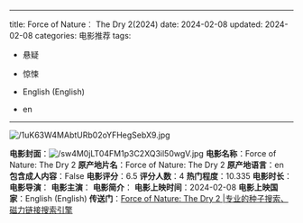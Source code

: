 
---
title: Force of Nature︰ The Dry 2(2024)
date: 2024-02-08
updated: 2024-02-08
categories: 电影推荐
tags:

- 悬疑
- 惊悚

- English (English)
- en
---

<img src="https://image.tmdb.org/t/p/original/1uK63W4MAbtURb02oYFHegSebX9.jpg" alt="/1uK63W4MAbtURb02oYFHegSebX9.jpg" title="/1uK63W4MAbtURb02oYFHegSebX9.jpg">

**电影封面**：<img src="https://image.tmdb.org/t/p/w200/sw4M0jLT04FM1p3C2XQ3il50wgV.jpg" alt="/sw4M0jLT04FM1p3C2XQ3il50wgV.jpg" title="/sw4M0jLT04FM1p3C2XQ3il50wgV.jpg">
**电影名称**：Force of Nature: The Dry 2
**原产地片名**：Force of Nature: The Dry 2
**原产地语言**：en
**包含成人内容**：False
**电影评分**：6.5
**评分人数**：4
**热门程度**：10.335
**电影时长**：
**电影导演**：
**电影主演**：
**电影简介**：
**电影上映时间**：2024-02-08
**电影上映国家**：English (English)
**传送门**：[Force of Nature: The Dry 2 |专业的种子搜索、磁力链接搜索引擎](https://movie.amd794.com:2083/?search=Force%20of%20Nature%3A%20The%20Dry%202&ordering=&mode=match_phrase&page_size=10&page=1)

